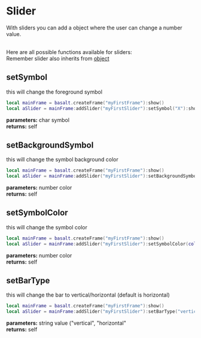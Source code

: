# Slider

With sliders you can add a object where the user can change a number value.<br><br>

Here are all possible functions available for sliders: <br>
Remember slider also inherits from [object](/objects/Object)

## setSymbol
this will change the foreground symbol
````lua
local mainFrame = basalt.createFrame("myFirstFrame"):show()
local aSlider = mainFrame:addSlider("myFirstSlider"):setSymbol("X"):show()
````
**parameters:** char symbol<br>
**returns:** self<br>

## setBackgroundSymbol
this will change the symbol background color
````lua
local mainFrame = basalt.createFrame("myFirstFrame"):show()
local aSlider = mainFrame:addSlider("myFirstSlider"):setBackgroundSymbol(colors.yellow):show()
````
**parameters:** number color<br>
**returns:** self<br>

## setSymbolColor
this will change the symbol color
````lua
local mainFrame = basalt.createFrame("myFirstFrame"):show()
local aSlider = mainFrame:addSlider("myFirstSlider"):setSymbolColor(colors.red):show()
````
**parameters:** number color<br>
**returns:** self<br>

## setBarType
this will change the bar to vertical/horizontal (default is horizontal)
````lua
local mainFrame = basalt.createFrame("myFirstFrame"):show()
local aSlider = mainFrame:addSlider("myFirstSlider"):setBarType("vertical"):show()
````
**parameters:** string value ("vertical", "horizontal"<br>
**returns:** self<br>